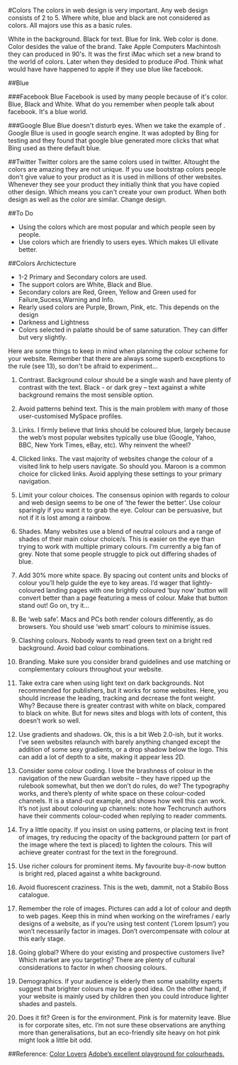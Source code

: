 #Colors
The colors in web design is very important. Any web design consists of 2 to 5. Where white, blue and black are not considered as colors. All majors use this as a basic rules.


White in the background. Black for text. Blue for link. Web color is done. Color desides the value of the brand. 
Take Apple Computers Machintosh they can produced in 90's. It was the first iMac which set a new brand to the world of colors.
Later when they desided to produce iPod. Think what would have have happened to apple if they use blue like facebook.

##Blue

###Facebook Blue
Facebook is used by many people because of it's color. Blue, Black and White. What do you remember when people talk about facebook. It's a blue world.

###Google Blue
Blue doesn't disturb eyes. When we take the example of .
Google Blue is used in google search engine. It was adopted by Bing for testing and they found that google blue generated more clicks that what Bing used as there default blue.

##Twitter
Twitter colors are the same colors used in twitter. Altought the colors are amazing they are not unique. If you use bootstrap colors people don't give value to your product as it is used in millions of other websites. Whenever they see your product they initially think that you have copied other design. Which means you can't create your own product. When both design as well as the color are similar. Change design.


##To Do
+ Using the colors which are most popular and which people seen by people.
+ Use colors which are friendly to users eyes. Which makes UI ellivate better.


##Colors Archictecture
+ 1-2 Primary and Secondary colors are used.
+ The support colors are White, Black and Blue.
+ Secondary colors are Red, Green, Yellow and Green used for Failure,Sucess,Warning and Info.
+ Rearly used colors are Purple, Brown, Pink, etc. This depends on the design
+ Darkness and Lightness
+ Colors selected in palatte should be of same saturation. They can differ but very slightly.

Here are some things to keep in mind when planning the colour scheme for your website. Remember that there are always some superb exceptions to the rule (see 13), so don't be afraid to experiment...

1.    Contrast. Background colour should be a single wash and have plenty of contrast with the text. Black - or dark grey – text against a white background remains the most sensible option.

2.    Avoid patterns behind text. This is the main problem with many of those user-customised MySpace profiles.

3.    Links. I firmly believe that links should be coloured blue, largely because the web’s most popular websites typically use blue (Google, Yahoo, BBC, New York Times, eBay, etc). Why reinvent the wheel?

4.    Clicked links. The vast majority of websites change the colour of a visited link to help users navigate. So should you. Maroon is a common choice for clicked links. Avoid applying these settings to your primary navigation.

5.    Limit your colour choices. The consensus opinion with regards to colour and web design seems to be one of ‘the fewer the better’. Use colour sparingly if you want it to grab the eye. Colour can be persuasive, but not if it is lost among a rainbow.

6.    Shades. Many websites use a blend of neutral colours and a range of shades of their main colour choice/s. This is easier on the eye than trying to work with multiple primary colours. I’m currently a big fan of grey. Note that some people struggle to pick out differing shades of blue.

7.    Add 30% more white space. By spacing out content units and blocks of colour you’ll help guide the eye to key areas. I’d wager that lightly-coloured landing pages with one brightly coloured ‘buy now’ button will convert better than a page featuring a mess of colour. Make that button stand out! Go on, try it…

8.    Be ‘web safe’. Macs and PCs both render colours differently, as do browsers. You should use ‘web smart’ colours to minimise issues.

9.    Clashing colours. Nobody wants to read green text on a bright red background. Avoid bad colour combinations.

10.    Branding. Make sure you consider brand guidelines and use matching or complementary colours throughout your website.

11.    Take extra care when using light text on dark backgrounds. Not recommended for publishers, but it works for some websites. Here, you should increase the leading, tracking and decrease the font weight. Why? Because there is greater contrast with white on black, compared to black on white. But for news sites and blogs with lots of content, this doesn’t work so well.

12.    Use gradients and shadows. Ok, this is a bit Web 2.0-ish, but it works. I’ve seen websites relaunch with barely anything changed except the addition of some sexy gradients, or a drop shadow below the logo. This can add a lot of depth to a site, making it appear less 2D.

13.    Consider some colour coding. I love the brashness of colour in the navigation of the new Guardian website – they have ripped up the rulebook somewhat, but then we don’t do rules, do we? The typography works, and there’s plenty of white space on these colour-coded channels. It is a stand-out example, and shows how well this can work. It’s not just about colouring up channels: note how Techcrunch authors have their comments colour-coded when replying to reader comments.

14.    Try a little opacity. If you insist on using patterns, or placing text in front of images, try reducing the opacity of the background pattern (or part of the image where the text is placed) to lighten the colours. This will achieve greater contrast for the text in the foreground.

15.    Use richer colours for prominent items. My favourite buy-it-now button is bright red, placed against a white background.

16.    Avoid fluorescent craziness. This is the web, dammit, not a Stabilo Boss catalogue.

17.    Remember the role of images. Pictures can add a lot of colour and depth to web pages. Keep this in mind when working on the wireframes / early designs of a website, as if you’re using test content (‘Lorem Ipsum’) you won’t necessarily factor in images. Don’t overcompensate with colour at this early stage.

18.    Going global? Where do your existing and prospective customers live? Which market are you targeting? There are plenty of cultural considerations to factor in when choosing colours.

19.    Demographics. If your audience is elderly then some usability experts suggest that brighter colours may be a good idea. On the other hand, if your website is mainly used by children then you could introduce lighter shades and pastels.

20.    Does it fit? Green is for the environment. Pink is for maternity leave. Blue is for corporate sites, etc. I’m not sure these observations are anything more than generalisations, but an eco-friendly site heavy on hot pink might look a little bit odd.

##Reference:
[Color Lovers](http://www.colourlovers.com/browse)
[Adobe’s excellent playground for colourheads.](https://kuler.adobe.com/create/color-wheel/)
